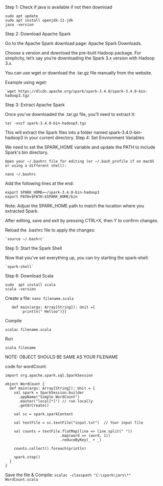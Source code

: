 Step 1: Check if java is available if not then download
```
sudo apt update
sudo apt install openjdk-11-jdk
java -version
```

Step 2: Download Apache Spark

Go to the Apache Spark download page: Apache Spark Downloads.

Choose a version and download the pre-built Hadoop package. For simplicity, let’s say you’re downloading the Spark 3.x version with Hadoop 3.x.

You can use wget or download the .tar.gz file manually from the website.

Example using wget:

    `wget https://dlcdn.apache.org/spark/spark-3.4.0/spark-3.4.0-bin-hadoop3.tgz`

Step 3: Extract Apache Spark

Once you’ve downloaded the .tar.gz file, you’ll need to extract it:

`tar -xvzf spark-3.4.0-bin-hadoop3.tgz`

This will extract the Spark files into a folder named spark-3.4.0-bin-hadoop3 in your current directory.
Step 4: Set Environment Variables

We need to set the SPARK_HOME variable and update the PATH to include Spark's bin directory.

    Open your ~/.bashrc file for editing (or ~/.bash_profile if on macOS or using a different shell):

`nano ~/.bashrc`

Add the following lines at the end:
```
export SPARK_HOME=~/spark-3.4.0-bin-hadoop3
export PATH=$PATH:$SPARK_HOME/bin
```

Note: Adjust the SPARK_HOME path to match the location where you extracted Spark.

After editing, save and exit by pressing CTRL+X, then Y to confirm changes.

Reload the .bashrc file to apply the changes:

    `source ~/.bashrc`

Step 5: Start the Spark Shell

Now that you’ve set everything up, you can try starting the spark-shell:

    `spark-shell`

Step 6: Download Scala

```
sudo  apt install scala 
scala -version
```



Create a file:
 `nano filename.scala`

```object filename{
   def main(args: Array[String]): Unit ={
        println(" Helloo")}}
```

Compile 

`scalac filename.scala`

Run

`scala filename`


NOTE: OBJECT SHOULD BE SAME AS YOUR FILENAME

code for wordCount:

```
import org.apache.spark.sql.SparkSession

object WordCount {
  def main(args: Array[String]): Unit = {
    val spark = SparkSession.builder
      .appName("Simple WordCount")
      .master("local[*]") // run locally
      .getOrCreate()

    val sc = spark.sparkContext

    val textFile = sc.textFile("input.txt")  // Your input file

    val counts = textFile.flatMap(line => line.split(" "))
                         .map(word => (word, 1))
                         .reduceByKey(_ + _)

    counts.collect().foreach(println)

    spark.stop()
  }
}
```

Save the file & Compile:
`scalac -classpath "C:\spark\jars\*" WordCount.scala`
